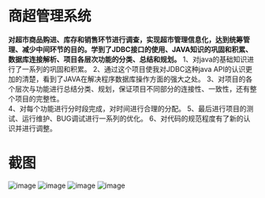 # 商超管理系统
**对超市商品购进、库存和销售环节进行调查，实现超市管理信息化，达到统筹管理、减少中间环节的目的。学到了JDBC接口的使用、JAVA知识的巩固和积累、数据库连接解析、项目各层次功能的分类、总结和规划。**
1、对java的基础知识进行了一系列的巩固和积累。
2、通过这个项目使我对JDBC这种java API的认识更加的清楚，看到了JAVA在解决程序数据库操作方面的强大之处。
3、对项目的各个层次与功能进行总结分类、规划，保证项目不同部分的连接性、一致性，还有整个项目的完整性。		
4、对每个功能进行分时段完成，对时间进行合理的分配。 
5、最后进行项目的测试、运行维护、BUG调试进行一系列的优化。
6、对代码的规范程度有了新的认识并进行调整。
# 截图
![image](https://github.com/JayKuzzi/JavaEE/blob/master/app/appshot/1.png)
![image](https://github.com/JayKuzzi/JavaEE/blob/master/app/appshot/2.png)
![image](https://github.com/JayKuzzi/JavaEE/blob/master/app/appshot/3.png)
![image](https://github.com/JayKuzzi/JavaEE/blob/master/app/appshot/4.png)
